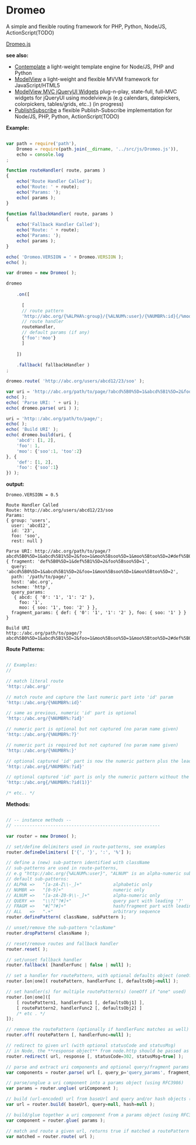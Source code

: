 Dromeo
======

A simple and flexible routing framework for PHP, Python, Node/JS, ActionScript(TODO)


[Dromeo.js](https://raw.githubusercontent.com/foo123/Dromeo/master/src/js/Dromeo.js)


**see also:**  

* [Contemplate](https://github.com/foo123/Contemplate) a light-weight template engine for Node/JS, PHP and Python
* [ModelView](https://github.com/foo123/modelview.js) a light-weight and flexible MVVM framework for JavaScript/HTML5
* [ModelView MVC jQueryUI Widgets](https://github.com/foo123/modelview-widgets) plug-n-play, state-full, full-MVC widgets for jQueryUI using modelview.js (e.g calendars, datepickers, colorpickers, tables/grids, etc..) (in progress)
* [PublishSubscribe](https://github.com/foo123/PublishSubscribe) a flexible Publish-Subscribe implementation for Node/JS, PHP, Python, ActionScript(TODO)


**Example:**

```javascript

var path = require('path'), 
    Dromeo = require(path.join(__dirname, '../src/js/Dromeo.js')),
    echo = console.log
;

function routeHandler( route, params )
{
    echo('Route Handler Called');
    echo('Route: ' + route);
    echo('Params: ');
    echo( params );
}

function fallbackHandler( route, params )
{
    echo('Fallback Handler Called');
    echo('Route: ' + route);
    echo('Params: ');
    echo( params );
}

echo( 'Dromeo.VERSION = ' + Dromeo.VERSION );
echo( );

var dromeo = new Dromeo( );

dromeo
    
    .on([
      
      [
      // route pattern
      'http://abc.org/{%ALPHA%:group}/{%ALNUM%:user}/{%NUMBR%:id}{/%moo|soo|too%:?foo(1)}{%ALL%:?rest}', 
      // route handler
      routeHandler, 
      // default params (if any)
      {'foo':'moo'}
      ]
    
    ])
    
    .fallback( fallbackHandler )
;

dromeo.route( 'http://abc.org/users/abcd12/23/soo' );

var uri = 'http://abc.org/path/to/page/?abcd%5B0%5D=1&abcd%5B1%5D=2&foo=1&moo%5Bsoo%5D=1&moo%5Btoo%5D=2#def%5B0%5D=1&def%5B1%5D=2&foo%5Bsoo%5D=1'
echo( );
echo( 'Parse URI: ' + uri );
echo( dromeo.parse( uri ) );

uri = 'http::/abc.org/path/to/page/';
echo( );
echo( 'Build URI' );
echo( dromeo.build(uri, {
    'abcd': [1, 2],
    'foo': 1,
    'moo': {'soo':1, 'too':2}
}, {
    'def': [1, 2],
    'foo': {'soo':1}
}) );

```

**output:**
```text
Dromeo.VERSION = 0.5

Route Handler Called
Route: http://abc.org/users/abcd12/23/soo
Params: 
{ group: 'users',
  user: 'abcd12',
  id: '23',
  foo: 'soo',
  rest: null }

Parse URI: http://abc.org/path/to/page/?abcd%5B0%5D=1&abcd%5B1%5D=2&foo=1&moo%5Bsoo%5D=1&moo%5Btoo%5D=2#def%5B0%5D=1&def%5B1%5D=2&foo%5Bsoo%5D=1
{ fragment: 'def%5B0%5D=1&def%5B1%5D=2&foo%5Bsoo%5D=1',
  query: 'abcd%5B0%5D=1&abcd%5B1%5D=2&foo=1&moo%5Bsoo%5D=1&moo%5Btoo%5D=2',
  path: '/path/to/page/',
  host: 'abc.org',
  scheme: 'http',
  query_params: 
   { abcd: { '0': '1', '1': '2' },
     foo: '1',
     moo: { soo: '1', too: '2' } },
  fragment_params: { def: { '0': '1', '1': '2' }, foo: { soo: '1' } } }

Build URI
http::/abc.org/path/to/page/?abcd%5B0%5D=1&abcd%5B1%5D=2&foo=1&moo%5Bsoo%5D=1&moo%5Btoo%5D=2#def%5B0%5D=1&def%5B1%5D=2&foo%5Bsoo%5D=1

```

**Route Patterns:**

```javascript

// Examples:
//

// match literal route
'http::/abc.org/'

// match route and capture the last numeric part into 'id' param
'http::/abc.org/{%NUMBR%:id}'

// same as previous, numeric 'id' part is optional
'http::/abc.org/{%NUMBR%:?id}'

// numeric part is optional but not captured (no param name given)
'http::/abc.org/{%NUMBR%:?}'

// numeric part is required but not captured (no param name given)
'http::/abc.org/{%NUMBR%:}'

// optional captured 'id' part is now the numeric pattern plus the leading '/'
'http::/abc.org{/%NUMBR%:?id}'

// optional captured 'id' part is only the numeric pattern without the leading '/', i.e group 1
'http::/abc.org{/%NUMBR%:?id(1)}'

/* etc.. */

```


**Methods:**

```javascript

// -- instance methods --
// --------------------------------------------------------

var router = new Dromeo( );

// set/define delimiters used in route-patterns, see examples
router.defineDelimiters( ['{', '}', ':', '%'] );

// define a (new) sub-pattern identified with className
// sub-patterns are used in route-patterns, 
// e.g "http://abc.org/{%ALNUM%:user}", "ALNUM" is an alpha-numeric sub-pattern, i.e "[a-zA-Z0-9\\-_]+"
// default sub-patterns:
// ALPHA =>   "[a-zA-Z\\-_]+"            alphabetic only
// NUMBR =>   "[0-9]+"                   numeric only
// ALNUM =>   "[a-zA-Z0-9\\-_]+"         alpha-numeric only
// QUERY =>   "\\?[^?#]+"                query part with leading '?'
// FRAGM =>   "#[^?#]+"                  hash/fragment part with leading '#'
// ALL   =>   ".+"                       arbitrary sequence
router.definePattern( className, subPattern );

// unset/remove the sub-pattern "clasName"
router.dropPattern( className );

// reset/remove routes and fallback handler
router.reset( );

// set/unset fallback handler
router.fallback( [handlerFunc | false | null] );

// set a handler for routePattern, with optional defaults object (oneOff if "one" used)
router.[on|one]( routePattern, handlerFunc [, defaultsObj=null] );

// set handler(s) for multiple routePattern(s) (oneOff if "one" used)
router.[on|one]([ 
    [ routePattern1, handlerFunc1 [, defaultsObj1] ],
    [ routePattern2, handlerFunc2 [, defaultsObj2] ]
    /* etc . */
]);

// remove the routePattern (optionally if handlerFunc matches as well)
router.off( routePattern [, handlerFunc=null] );

// redirect to given url (with optional statusCode and statusMsg)
// in Node, the **response object** from node.http should be passed as well
router.redirect( url, response [, statusCode=302, statusMsg=true] );

// parse and extract uri components and optional query/fragment params as objects (using RFC3986)
var components = router.parse( url [, query_p='query_params', fragment_p='fragment_params'] );

// parse/unglue a uri component into a params object (using RFC3986)
var params = router.unglue( uriComponent );

// build (url-encoded) url from baseUrl and query and/or hash objects (using RFC3986)
var url = router.build( baseUrl, query=null, hash=null );

// build/glue together a uri component from a params object (using RFC3986)
var component = router.glue( params );

// match and route a given url, returns true if matched a routePattern else false
var matched = router.route( url );

```